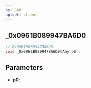 ```yaml
---
ns: CAM
apiset: client
---
```

## _0x0961B089947BA6D0

```c
// 0x0961B089947BA6D0
void _0x0961B089947BA6D0(Any p0);
```


## Parameters
* **p0**: